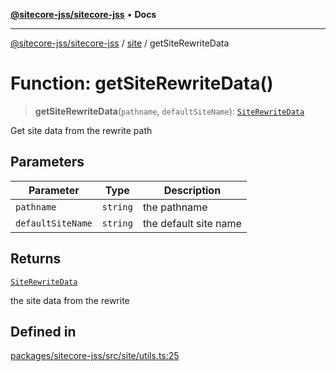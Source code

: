 [**@sitecore-jss/sitecore-jss**](../../README.md) • **Docs**

***

[@sitecore-jss/sitecore-jss](../../README.md) / [site](../README.md) / getSiteRewriteData

# Function: getSiteRewriteData()

> **getSiteRewriteData**(`pathname`, `defaultSiteName`): [`SiteRewriteData`](../type-aliases/SiteRewriteData.md)

Get site data from the rewrite path

## Parameters

| Parameter | Type | Description |
| ------ | ------ | ------ |
| `pathname` | `string` | the pathname |
| `defaultSiteName` | `string` | the default site name |

## Returns

[`SiteRewriteData`](../type-aliases/SiteRewriteData.md)

the site data from the rewrite

## Defined in

[packages/sitecore-jss/src/site/utils.ts:25](https://github.com/Sitecore/jss/blob/8a4b494b94688cf3e3919ca9b89762334d163535/packages/sitecore-jss/src/site/utils.ts#L25)
